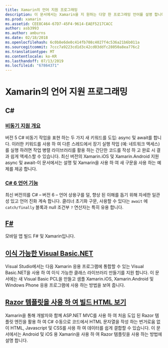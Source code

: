 ```yaml
---
title: Xamarin의 언어 지원 프로그래밍
description: 이 문서에서는 Xamarin을 지 원하는 다양 한 프로그래밍 언어를 설명 합니다. 설명 C#, F#, 이식 가능한 Visual Basic.NET 및 Razor 템플릿.
ms.prod: xamarin
ms.assetid: CEE8C464-67D7-45F4-9614-EAEF5217CACC
author: asb3993
ms.author: amburns
ms.date: 02/18/2018
ms.openlocfilehash: 6c0b8e6de0c414fb708c4027f4c536a21b6b011a
ms.sourcegitcommit: 7ccc7a9223cd1d3c42cd03ddfc28050a8ea776c2
ms.translationtype: MT
ms.contentlocale: ko-KR
ms.lasthandoff: 07/13/2019
ms.locfileid: "67864371"
---
```

# <a name="programming-language-support-in-xamarin"></a>Xamarin의 언어 지원 프로그래밍

## <a name="c"></a>C# 

### <a name="async-support-overviewcross-platformplatformasyncmd"></a>[비동기 지원 개요](~/cross-platform/platform/async.md)

버전 5 C# 비동기 작업을 표현 하는 두 가지 새 키워드를 도입: async 및 await를 합니다. 이러한 키워드를 사용 하 여 다른 스레드에서 장기 실행 작업 (예: 네트워크 액세스)를 실행 하려면 작업 병렬 라이브러리를 활용 하는 간단한 코드를 작성 하 고 완료 시 결과 쉽게 액세스할 수 있습니다. 최신 버전의 Xamarin.iOS 및 Xamarin.Android 지원 async 및 await-이 문서에서는 설명 및 Xamarin을 사용 하 여 새 구문을 사용 하는 예제를 제공 합니다.

### <a name="c-6-language-featurescross-platformplatformcsharp-sixmd"></a>[C# 6 언어 기능](~/cross-platform/platform/csharp-six.md)

최신 버전의를 C# – 버전 6 – 언어 상용구를 덜, 향상 된 이해를 돕기 위해 자세한 일관성 있고 언어 진화 계속 합니다. 클리너 초기화 구문, 사용할 수 있다는 `await` 에 `catch/finally` 블록과 null 조건부 `?` 연산자는 특히 유용 합니다.

## <a name="ffsharpindexmd"></a>[F#](fsharp/index.md)

모바일 앱 빌드 F# 및 Xamarin입니다.

## <a name="portable-visual-basicnetcross-platformplatformvisual-basicindexmd"></a>[이식 가능한 Visual Basic.NET](~/cross-platform/platform/visual-basic/index.md)

Visual Studio에서는 다음 Xamarin 응용 프로그램에 통합할 수 있는 Visual Basic.NET을 사용 하 여 이식 가능한 클래스 라이브러리 만들기를 지원 합니다. 이 문서에는 새 Visual Basic PCL을 만들고 샘플 Xamarin.iOS, Xamarin.Android 및 Windows Phone 응용 프로그램에 사용 하는 방법을 보여 줍니다.

## <a name="building-html-views-using-razor-templatescross-platformplatformrazor-html-templatesindexmd"></a>[Razor 템플릿을 사용 하 여 빌드 HTML 보기](~/cross-platform/platform/razor-html-templates/index.md)

Xamarin을 통해 개발자와 함께 ASP.NET MVC를 사용 하 여 처음 도입 된 Razor 템플릿 엔진을 활용 하 여 C# 수동으로 코드에서 HTML 문자열을 작성 하는 번거로움 없이 HTML, Javascript 및 CSS를 사용 하 여 데이터를 쉽게 결합할 수 있습니다.
이 문서에서는 Android 및 iOS 용 Xamarin을 사용 하 여 Razor 템플릿을 사용 하는 방법에 설명 합니다.
